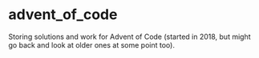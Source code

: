 # advent_of_code
Storing solutions and work for Advent of Code (started in 2018, but might go back and look at older ones at some point too).
